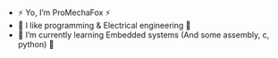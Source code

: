 - ⚡ Yo, I’m ProMechaFox ⚡
- 🔌 I like programming & Electrical engineering 🔌
- 📖 I’m currently learning Embedded systems (And some assembly, c, python) 📖
